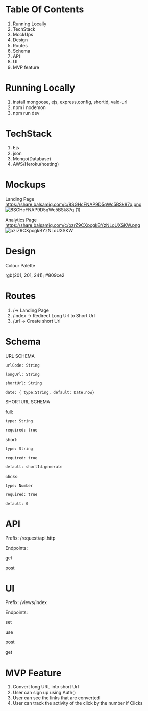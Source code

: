 
# Table Of Contents
1. Running Locally
2. TechStack
3. MockUps
4. Design
5. Routes
6. Schema
7. API
8. UI
9. MVP feature

# Running Locally
1. install mongoose, ejs, express,config, shortid, vald-url
2. npm i nodemon
3. npm run dev

# TechStack
1. Ejs
2. json
3. Mongo(Database)
4. AWS/Heroku(hosting)

# Mockups

Landing Page
  https://share.balsamiq.com/c/8SGHcFNAP9D5qWc5BSk87q.png
  ![8SGHcFNAP9D5qWc5BSk87q (1)](https://share.balsamiq.com/c/3zfANeQzckXzYunPGqjpPm.png)
  
Analytics Page
  https://share.balsamiq.com/c/ozrZ9CXpcgkBYzNLoUXSKW.png
  ![ozrZ9CXpcgkBYzNLoUXSKW](https://user-images.githubusercontent.com/90218870/146599792-5855f68d-1d33-4a33-9fad-ccd77ec683cc.png)


# Design
Colour Palette

   rgb(201, 201, 241);
   #809ce2
   
# Routes
1. /-> Landing Page
2. /index -> Redirect Long Url to Short Url
3. /url -> Create short Url

# Schema
URL SCHEMA
   
    urlCode: String
    
    longUrl: String
    
    shortUrl: String
    
    date: { type:String, default: Date.now}
    
 SHORTURL SCHEMA
 
  full:  
       
    type: String
    
    required: true
  
  short: 
  
    type: String
    
    required: true
    
    default: shortId.generate
  
  clicks: 
  
    type: Number
    
    required: true
    
    default: 0
    
    
# API

Prefix: /request/api.http

Endpoints:

 get
 
 post

# UI

Prefix: /views/index 

Endpoints:

  set
  
  use
  
  post
  
  get

# MVP Feature


1. Convert long URL into short Url
2. User can sign up using Auth()
3. User can see the links that are converted
4. User can track the activity of the click by the number if Clicks



